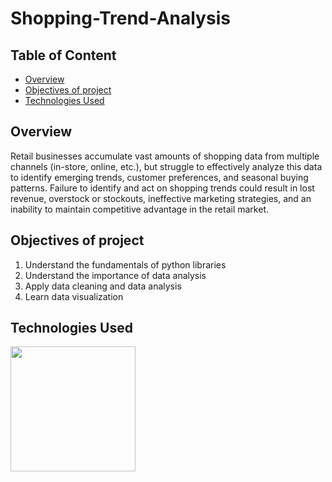 # Shopping-Trend-Analysis
## Table of Content
  * [Overview](#overview)
  * [Objectives of project](#objectives-of-project)
  * [Technologies Used](#technologies-used)
## Overview
Retail businesses accumulate vast amounts of shopping data from multiple channels (in-store, online, etc.), but struggle to effectively analyze this data to identify emerging trends, customer preferences, and seasonal buying patterns. Failure to identify and act on shopping trends could result in lost revenue, overstock or stockouts, ineffective marketing strategies, and an inability to maintain competitive advantage in the retail market.

## Objectives of project
1. Understand the fundamentals of python libraries 
2. Understand the importance of data analysis 
3. Apply data cleaning and data analysis 
4. Learn data visualization 
## Technologies Used
[<img target="_blank" src="https://upload.wikimedia.org/wikipedia/commons/thumb/3/38/Jupyter_logo.svg/1200px-Jupyter_logo.svg.png" width=200>](https://jupyter.org/)
